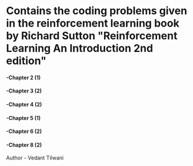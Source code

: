 # Contains the coding problems given in the reinforcement learning book by Richard Sutton "Reinforcement Learning An Introduction 2nd edition" 
#### -Chapter 2 (1)
#### -Chapter 3 (2)
#### -Chapter 4 (2)
#### -Chapter 5 (1)
#### -Chapter 6 (2)
#### -Chapter 8 (2)

Author - Vedant Tilwani

